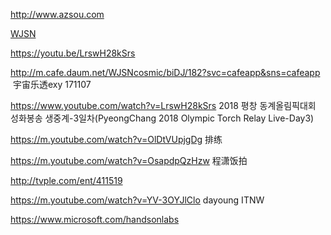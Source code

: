 http://www.azsou.com

[WJSN](http://www.naver.com)

https://youtu.be/LrswH28kSrs

http://m.cafe.daum.net/WJSNcosmic/biDJ/182?svc=cafeapp&sns=cafeapp  宇宙乐透exy 171107

https://www.youtube.com/watch?v=LrswH28kSrs 2018 평창 동계올림픽대회 성화봉송 생중계-3일차(PyeongChang 2018 Olympic Torch Relay Live-Day3)


https://m.youtube.com/watch?v=OlDtVUpjgDg 排练

https://m.youtube.com/watch?v=OsapdpQzHzw 程潇饭拍

http://tvple.com/ent/411519

https://m.youtube.com/watch?v=YV-3OYJlClo dayoung ITNW

https://www.microsoft.com/handsonlabs


